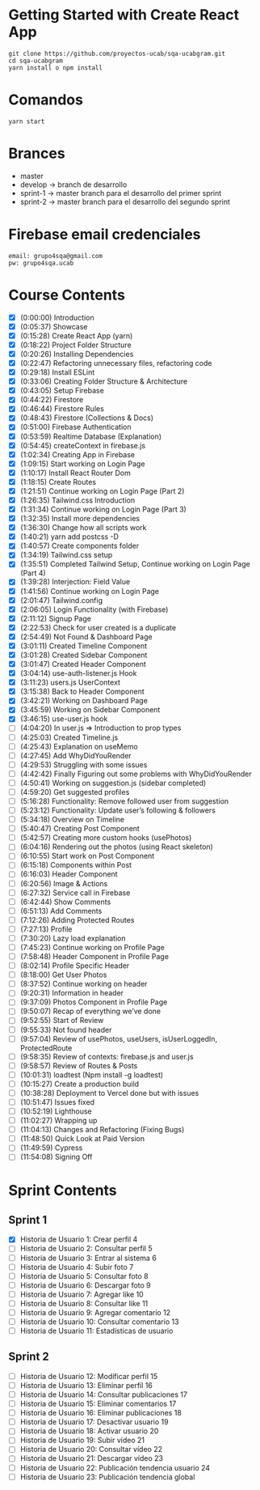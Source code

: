 # Getting Started with Create React App

```
git clone https://github.com/proyectos-ucab/sqa-ucabgram.git
cd sqa-ucabgram
yarn install o npm install
```

# Comandos

```
yarn start
```

# Brances
* master
* develop -> branch de desarrollo
* sprint-1 -> master branch para el desarrollo del primer sprint
* sprint-2 -> master branch para el desarrollo del segundo sprint

# Firebase email credenciales

```
email: grupo4sqa@gmail.com
pw: grupo4sqa.ucab
```

# Course Contents

- [x] (0:00:00) Introduction
- [x] (0:05:37) Showcase
- [x] (0:15:28) Create React App (yarn)
- [x] (0:18:22) Project Folder Structure
- [x] (0:20:26) Installing Dependencies
- [x] (0:22:47) Refactoring unnecessary files, refactoring code
- [x] (0:29:18) Install ESLint
- [x] (0:33:06) Creating Folder Structure & Architecture
- [x] (0:43:05) Setup Firebase
- [x] (0:44:22) Firestore
- [x] (0:46:44) Firestore Rules
- [x] (0:48:43) Firestore (Collections & Docs)
- [x] (0:51:00) Firebase Authentication
- [x] (0:53:59) Realtime Database (Explanation)
- [x] (0:54:45) createContext in firebase.js
- [x] (1:02:34) Creating App in Firebase
- [x] (1:09:15) Start working on Login Page
- [x] (1:10:17) Install React Router Dom
- [x] (1:18:15) Create Routes
- [x] (1:21:51) Continue working on Login Page (Part 2)
- [x] (1:26:35) Tailwind.css Introduction
- [x] (1:31:34) Continue working on Login Page (Part 3)
- [x] (1:32:35) Install more dependencies
- [x] (1:36:30) Change how all scripts work
- [x] (1:40:21) yarn add postcss -D
- [x] (1:40:57) Create components folder
- [x] (1:34:19) Tailwind.css setup
- [x] (1:35:51) Completed Tailwind Setup, Continue working on Login Page (Part 4)
- [x] (1:39:28) Interjection: Field Value
- [x] (1:41:56) Continue working on Login Page
- [x] (2:01:47) Tailwind.config
- [x] (2:06:05) Login Functionality (with Firebase)
- [x] (2:11:12) Signup Page
- [x] (2:22:53) Check for user created is a duplicate
- [x] (2:54:49) Not Found & Dashboard Page
- [x] (3:01:11) Created Timeline Component
- [x] (3:01:28) Created Sidebar Component
- [x] (3:01:47) Created Header Component
- [x] (3:04:14) use-auth-listener.js Hook
- [x] (3:11:23) users.js UserContext
- [x] (3:15:38) Back to Header Component
- [x] (3:42:21) Working on Dashboard Page
- [x] (3:45:59) Working on Sidebar Component
- [x] (3:46:15) use-user.js hook
- [ ] (4:04:20) In user.js ⇒ Introduction to prop types
- [ ] (4:25:03) Created Timeline.js
- [ ] (4:25:43) Explanation on useMemo
- [ ] (4:27:45) Add WhyDidYouRender
- [ ] (4:29:53) Struggling with some issues
- [ ] (4:42:42) Finally Figuring out some problems with WhyDidYouRender
- [ ] (4:50:41) Working on suggestion.js (sidebar completed)
- [ ] (4:59:20) Get suggested profiles
- [ ] (5:16:28) Functionality: Remove followed user from suggestion
- [ ] (5:23:12) Functionality: Update user’s following & followers
- [ ] (5:34:18) Overview on Timeline
- [ ] (5:40:47) Creating Post Component
- [ ] (5:42:57) Creating more custom hooks (usePhotos)
- [ ] (6:04:16) Rendering out the photos (using React skeleton)
- [ ] (6:10:55) Start work on Post Component
- [ ] (6:15:18) Components within Post
- [ ] (6:16:03) Header Component
- [ ] (6:20:56) Image & Actions
- [ ] (6:27:32) Service call in Firebase
- [ ] (6:42:44) Show Comments
- [ ] (6:51:13) Add Comments
- [ ] (7:12:26) Adding Protected Routes
- [ ] (7:27:13) Profile
- [ ] (7:30:20) Lazy load explanation
- [ ] (7:45:23) Continue working on Profile Page
- [ ] (7:58:48) Header Component in Profile Page
- [ ] (8:02:14) Profile Specific Header
- [ ] (8:18:00) Get User Photos
- [ ] (8:37:52) Continue working on header
- [ ] (9:20:31) Information in header
- [ ] (9:37:09) Photos Component in Profile Page
- [ ] (9:50:07) Recap of everything we’ve done
- [ ] (9:52:55) Start of Review
- [ ] (9:55:33) Not found header
- [ ] (9:57:04) Review of usePhotos, useUsers, isUserLoggedIn, ProtectedRoute
- [ ] (9:58:35) Review of contexts: firebase.js and user.js
- [ ] (9:58:57) Review of Routes & Posts
- [ ] (10:01:31) loadtest (Npm install -g loadtest)
- [ ] (10:15:27) Create a production build
- [ ] (10:38:28) Deployment to Vercel done but with issues
- [ ] (10:51:47) Issues fixed
- [ ] (10:52:19) Lighthouse
- [ ] (11:02:27) Wrapping up
- [ ] (11:04:13) Changes and Refactoring (Fixing Bugs)
- [ ] (11:48:50) Quick Look at Paid Version
- [ ] (11:49:59) Cypress
- [ ] (11:54:08) Signing Off

# Sprint Contents

## Sprint 1

- [x] Historia de Usuario 1: Crear perfil 4
- [ ] Historia de Usuario 2: Consultar perfil 5
- [ ] Historia de Usuario 3: Entrar al sistema 6
- [ ] Historia de Usuario 4: Subir foto 7
- [ ] Historia de Usuario 5: Consultar foto 8
- [ ] Historia de Usuario 6: Descargar foto 9
- [ ] Historia de Usuario 7: Agregar like 10
- [ ] Historia de Usuario 8: Consultar like 11
- [ ] Historia de Usuario 9: Agregar comentario 12
- [ ] Historia de Usuario 10: Consultar comentario 13
- [ ] Historia de Usuario 11: Estadísticas de usuario

## Sprint 2

- [ ] Historia de Usuario 12: Modificar perfil 15
- [ ] Historia de Usuario 13: Eliminar perfil 16
- [ ] Historia de Usuario 14: Consultar publicaciones 17
- [ ] Historia de Usuario 15: Eliminar comentarios 17
- [ ] Historia de Usuario 16: Eliminar publicaciones 18
- [ ] Historia de Usuario 17: Desactivar usuario 19
- [ ] Historia de Usuario 18: Activar usuario 20
- [ ] Historia de Usuario 19: Subir vídeo 21
- [ ] Historia de Usuario 20: Consultar vídeo 22
- [ ] Historia de Usuario 21: Descargar vídeo 23
- [ ] Historia de Usuario 22: Publicación tendencia usuario 24
- [ ] Historia de Usuario 23: Publicación tendencia global
